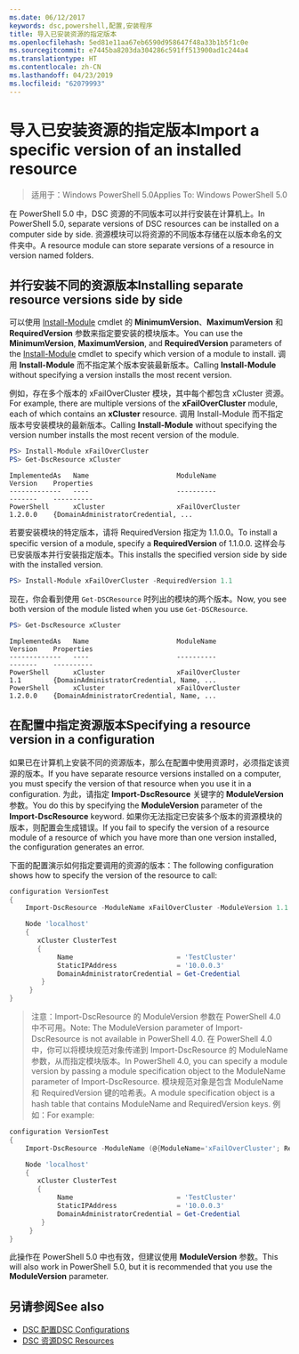 ```yaml
---
ms.date: 06/12/2017
keywords: dsc,powershell,配置,安装程序
title: 导入已安装资源的指定版本
ms.openlocfilehash: 5ed81e11aa67eb6590d958647f48a33b1b5f1c0e
ms.sourcegitcommit: e7445ba8203da304286c591ff513900ad1c244a4
ms.translationtype: HT
ms.contentlocale: zh-CN
ms.lasthandoff: 04/23/2019
ms.locfileid: "62079993"
---
```

# <a name="import-a-specific-version-of-an-installed-resource"></a><span data-ttu-id="6ee60-103">导入已安装资源的指定版本</span><span class="sxs-lookup"><span data-stu-id="6ee60-103">Import a specific version of an installed resource</span></span>

> <span data-ttu-id="6ee60-104">适用于：Windows PowerShell 5.0</span><span class="sxs-lookup"><span data-stu-id="6ee60-104">Applies To: Windows PowerShell 5.0</span></span>

<span data-ttu-id="6ee60-105">在 PowerShell 5.0 中，DSC 资源的不同版本可以并行安装在计算机上。</span><span class="sxs-lookup"><span data-stu-id="6ee60-105">In PowerShell 5.0, separate versions of DSC resources can be installed on a computer side by side.</span></span> <span data-ttu-id="6ee60-106">资源模块可以将资源的不同版本存储在以版本命名的文件夹中。</span><span class="sxs-lookup"><span data-stu-id="6ee60-106">A resource module can store separate versions of a resource in version named folders.</span></span>

## <a name="installing-separate-resource-versions-side-by-side"></a><span data-ttu-id="6ee60-107">并行安装不同的资源版本</span><span class="sxs-lookup"><span data-stu-id="6ee60-107">Installing separate resource versions side by side</span></span>

<span data-ttu-id="6ee60-108">可以使用 [Install-Module](/powershell/module/PowershellGet/Install-Module) cmdlet 的 **MinimumVersion**、**MaximumVersion** 和 **RequiredVersion** 参数来指定要安装的模块版本。</span><span class="sxs-lookup"><span data-stu-id="6ee60-108">You can use the **MinimumVersion**, **MaximumVersion**, and **RequiredVersion** parameters of the [Install-Module](/powershell/module/PowershellGet/Install-Module) cmdlet to specify which version of a module to install.</span></span> <span data-ttu-id="6ee60-109">调用 **Install-Module** 而不指定某个版本安装最新版本。</span><span class="sxs-lookup"><span data-stu-id="6ee60-109">Calling **Install-Module** without specifying a version installs the most recent version.</span></span>

<span data-ttu-id="6ee60-110">例如，存在多个版本的 xFailOverCluster 模块，其中每个都包含 xCluster 资源。</span><span class="sxs-lookup"><span data-stu-id="6ee60-110">For example, there are multiple versions of the **xFailOverCluster** module, each of which contains an **xCluster** resource.</span></span> <span data-ttu-id="6ee60-111">调用 Install-Module 而不指定版本号安装模块的最新版本。</span><span class="sxs-lookup"><span data-stu-id="6ee60-111">Calling **Install-Module** without specifying the version number installs the most recent version of the module.</span></span>

```powershell
PS> Install-Module xFailOverCluster
PS> Get-DscResource xCluster
```

```output
ImplementedAs   Name                      ModuleName                     Version    Properties
-------------   ----                      ----------                     -------    ----------
PowerShell      xCluster                  xFailOverCluster               1.2.0.0    {DomainAdministratorCredential, ...
```

<span data-ttu-id="6ee60-112">若要安装模块的特定版本，请将 RequiredVersion 指定为 1.1.0.0。</span><span class="sxs-lookup"><span data-stu-id="6ee60-112">To install a specific version of a module, specify a **RequiredVersion** of 1.1.0.0.</span></span> <span data-ttu-id="6ee60-113">这样会与已安装版本并行安装指定版本。</span><span class="sxs-lookup"><span data-stu-id="6ee60-113">This installs the specified version side by side with the installed version.</span></span>

```powershell
PS> Install-Module xFailOverCluster -RequiredVersion 1.1
```

<span data-ttu-id="6ee60-114">现在，你会看到使用 `Get-DSCResource` 时列出的模块的两个版本。</span><span class="sxs-lookup"><span data-stu-id="6ee60-114">Now, you see both version of the module listed when you use `Get-DSCResource`.</span></span>

```powershell
PS> Get-DscResource xCluster
```

```output
ImplementedAs   Name                      ModuleName                     Version    Properties
-------------   ----                      ----------                     -------    ----------
PowerShell      xCluster                  xFailOverCluster               1.1        {DomainAdministratorCredential, Name, ...
PowerShell      xCluster                  xFailOverCluster               1.2.0.0    {DomainAdministratorCredential, Name, ...
```

## <a name="specifying-a-resource-version-in-a-configuration"></a><span data-ttu-id="6ee60-115">在配置中指定资源版本</span><span class="sxs-lookup"><span data-stu-id="6ee60-115">Specifying a resource version in a configuration</span></span>

<span data-ttu-id="6ee60-116">如果已在计算机上安装不同的资源版本，那么在配置中使用资源时，必须指定该资源的版本。</span><span class="sxs-lookup"><span data-stu-id="6ee60-116">If you have separate resource versions installed on a computer, you must specify the version of that resource when you use it in a configuration.</span></span> <span data-ttu-id="6ee60-117">为此，请指定 **Import-DscResource** 关键字的 **ModuleVersion** 参数。</span><span class="sxs-lookup"><span data-stu-id="6ee60-117">You do this by specifying the **ModuleVersion** parameter of the **Import-DscResource** keyword.</span></span> <span data-ttu-id="6ee60-118">如果你无法指定已安装多个版本的资源模块的版本，则配置会生成错误。</span><span class="sxs-lookup"><span data-stu-id="6ee60-118">If you fail to specify the version of a resource module of a resource of which you have more than one version installed, the configuration generates an error.</span></span>

<span data-ttu-id="6ee60-119">下面的配置演示如何指定要调用的资源的版本：</span><span class="sxs-lookup"><span data-stu-id="6ee60-119">The following configuration shows how to specify the version of the resource to call:</span></span>

```powershell
configuration VersionTest
{
    Import-DscResource -ModuleName xFailOverCluster -ModuleVersion 1.1

    Node 'localhost'
    {
       xCluster ClusterTest
       {
            Name                          = 'TestCluster'
            StaticIPAddress               = '10.0.0.3'
            DomainAdministratorCredential = Get-Credential
        }
     }
}
```

><span data-ttu-id="6ee60-120">注意：Import-DscResource 的 ModuleVersion 参数在 PowerShell 4.0 中不可用。</span><span class="sxs-lookup"><span data-stu-id="6ee60-120">Note: The ModuleVersion parameter of Import-DscResource is not available in PowerShell 4.0.</span></span> <span data-ttu-id="6ee60-121">在 PowerShell 4.0 中，你可以将模块规范对象传递到 Import-DscResource 的 ModuleName 参数，从而指定模块版本。</span><span class="sxs-lookup"><span data-stu-id="6ee60-121">In PowerShell 4.0, you can specify a module version by passing a module specification object to the ModuleName parameter of Import-DscResource.</span></span> <span data-ttu-id="6ee60-122">模块规范对象是包含 ModuleName 和 RequiredVersion 键的哈希表。</span><span class="sxs-lookup"><span data-stu-id="6ee60-122">A module specification object is a hash table that contains ModuleName and RequiredVersion  keys.</span></span> <span data-ttu-id="6ee60-123">例如：</span><span class="sxs-lookup"><span data-stu-id="6ee60-123">For example:</span></span>

```powershell
configuration VersionTest
{
    Import-DscResource -ModuleName (@{ModuleName='xFailOverCluster'; RequiredVersion='1.1'} )

    Node 'localhost'
    {
       xCluster ClusterTest
       {
            Name                          = 'TestCluster'
            StaticIPAddress               = '10.0.0.3'
            DomainAdministratorCredential = Get-Credential
        }
     }
}
```

<span data-ttu-id="6ee60-124">此操作在 PowerShell 5.0 中也有效，但建议使用 **ModuleVersion** 参数。</span><span class="sxs-lookup"><span data-stu-id="6ee60-124">This will also work in PowerShell 5.0, but it is recommended that you use the **ModuleVersion** parameter.</span></span>

## <a name="see-also"></a><span data-ttu-id="6ee60-125">另请参阅</span><span class="sxs-lookup"><span data-stu-id="6ee60-125">See also</span></span>

- [<span data-ttu-id="6ee60-126">DSC 配置</span><span class="sxs-lookup"><span data-stu-id="6ee60-126">DSC Configurations</span></span>](configurations.md)
- [<span data-ttu-id="6ee60-127">DSC 资源</span><span class="sxs-lookup"><span data-stu-id="6ee60-127">DSC Resources</span></span>](../resources/resources.md)
